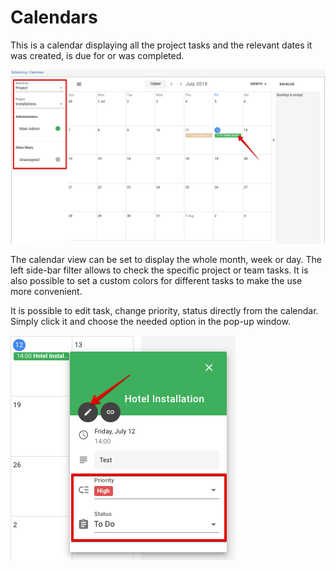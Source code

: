 Calendars
=====

This is a calendar displaying all the project tasks and the relevant dates it was created, is due for or was completed.

![Calendars](calendars.png)

The calendar view can be set to display the whole month, week or day.
The left side-bar filter allows to check the specific project or team tasks. It is also possible to set a custom colors for different tasks to make the use more convenient.

It is possible to edit task, change priority, status directly from the calendar. Simply click it and choose the needed option in the pop-up window.

![Calendars](calendars_edit_task.png)
